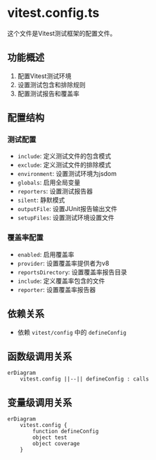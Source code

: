 # vitest.config.ts

这个文件是Vitest测试框架的配置文件。

## 功能概述

1. 配置Vitest测试环境
2. 设置测试包含和排除规则
3. 配置测试报告和覆盖率

## 配置结构

### 测试配置
- `include`: 定义测试文件的包含模式
- `exclude`: 定义测试文件的排除模式
- `environment`: 设置测试环境为jsdom
- `globals`: 启用全局变量
- `reporters`: 设置测试报告器
- `silent`: 静默模式
- `outputFile`: 设置JUnit报告输出文件
- `setupFiles`: 设置测试环境设置文件

### 覆盖率配置
- `enabled`: 启用覆盖率
- `provider`: 设置覆盖率提供者为v8
- `reportsDirectory`: 设置覆盖率报告目录
- `include`: 定义覆盖率包含的文件
- `reporter`: 设置覆盖率报告器

## 依赖关系

- 依赖 `vitest/config` 中的 `defineConfig`

## 函数级调用关系

```mermaid
erDiagram
    vitest.config ||--|| defineConfig : calls
```

## 变量级调用关系

```mermaid
erDiagram
    vitest.config {
        function defineConfig
        object test
        object coverage
    }
```